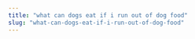 ```yaml
---
title: "what can dogs eat if i run out of dog food"
slug: "what-can-dogs-eat-if-i-run-out-of-dog-food"
---
```


